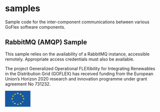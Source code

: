 # samples
Sample code for the inter-component communications between various GoFlex software components.


## RabbitMQ (AMQP) Sample
This sample relies on the availability of a RabbitMQ instance, accessible remotely. Appropriate access credentials must also be available.


The project Generalized Operational FLEXibility for Integrating Renewables in the Distribution Grid (GOFLEX) has received funding from the European Union’s Horizon 2020 research and innovation programme under grant agreement No 731232.

![HorizonH2020](/images/EU.png)
